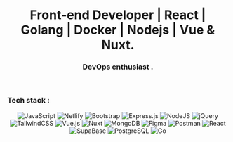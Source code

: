 <h1 align="center"> Front-end Developer | React | Golang | Docker | Nodejs | Vue & Nuxt.</h1>
<h3 align="center"> DevOps enthusiast .</h3>

<br/>

<h3>Tech stack :</h3>
<div align='center'>
	
![JavaScript](https://img.shields.io/badge/javascript-%23323330.svg?style=flat-square&logo=javascript&logoColor=%23F7DF1E) ![Netlify](https://img.shields.io/badge/netlify-%23000000.svg?style=flat-square&logo=netlify&logoColor=#00C7B7) ![Bootstrap](https://img.shields.io/badge/bootstrap-%23563D7C.svg?style=flat-square&logo=bootstrap&logoColor=white) ![Express.js](https://img.shields.io/badge/express.js-%23404d59.svg?style=flat-square&logo=express&logoColor=%2361DAFB) ![NodeJS](https://img.shields.io/badge/node.js-6DA55F?style=flat-square&logo=node.js&logoColor=white) ![jQuery](https://img.shields.io/badge/jquery-%230769AD.svg?style=flat-square&logo=jquery&logoColor=white) ![TailwindCSS](https://img.shields.io/badge/tailwindcss-%2338B2AC.svg?style=flat-square&logo=tailwind-css&logoColor=white) ![Vue.js](https://img.shields.io/badge/vuejs-%2335495e.svg?style=flat-square&logo=vuedotjs&logoColor=%234FC08D) ![Nuxt](https://img.shields.io/badge/Nuxt-%234ea94b.svg?style=flat-square&logo=nuxt.js&logoColor=white) ![MongoDB](https://img.shields.io/badge/MongoDB-%234ea94b.svg?style=flat-square&logo=mongodb&logoColor=white) 	![Figma](https://img.shields.io/badge/figma-%23F24E1E.svg?style=flat-square&logo=figma&logoColor=white) ![Postman](https://img.shields.io/badge/Postman-FF6C37?style=flat-square&logo=postman&logoColor=white) ![React](https://img.shields.io/badge/React-blue?style=flat-square&logo=react&logoColor=white)  ![SupaBase](https://img.shields.io/badge/SupaBase-%234ea94b.svg?style=flat-square&logo=supabase&logoColor=white)  ![PostgreSQL](https://img.shields.io/badge/PostgreSQL-informational.svg?style=flat-square&logo=postgresql&logoColor=white)  ![Go](https://img.shields.io/badge/Go-blue?style=flat-square&logo=go&logoColor=white)
</div>

<br/>







  
